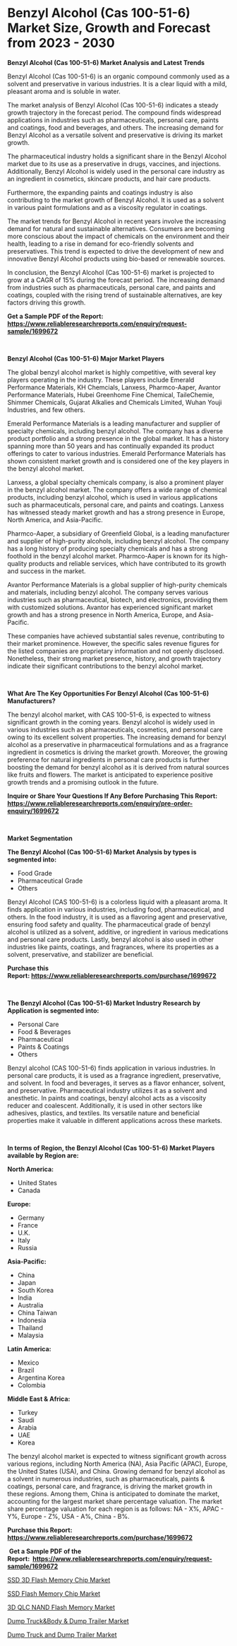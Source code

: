 <p><h1>Benzyl Alcohol (Cas 100-51-6) Market Size, Growth and Forecast from 2023 - 2030</h1></p><p><strong>Benzyl Alcohol (Cas 100-51-6) Market Analysis and Latest Trends</strong></p>
<p><p>Benzyl Alcohol (Cas 100-51-6) is an organic compound commonly used as a solvent and preservative in various industries. It is a clear liquid with a mild, pleasant aroma and is soluble in water.</p><p>The market analysis of Benzyl Alcohol (Cas 100-51-6) indicates a steady growth trajectory in the forecast period. The compound finds widespread applications in industries such as pharmaceuticals, personal care, paints and coatings, food and beverages, and others. The increasing demand for Benzyl Alcohol as a versatile solvent and preservative is driving its market growth.</p><p>The pharmaceutical industry holds a significant share in the Benzyl Alcohol market due to its use as a preservative in drugs, vaccines, and injections. Additionally, Benzyl Alcohol is widely used in the personal care industry as an ingredient in cosmetics, skincare products, and hair care products.</p><p>Furthermore, the expanding paints and coatings industry is also contributing to the market growth of Benzyl Alcohol. It is used as a solvent in various paint formulations and as a viscosity regulator in coatings.</p><p>The market trends for Benzyl Alcohol in recent years involve the increasing demand for natural and sustainable alternatives. Consumers are becoming more conscious about the impact of chemicals on the environment and their health, leading to a rise in demand for eco-friendly solvents and preservatives. This trend is expected to drive the development of new and innovative Benzyl Alcohol products using bio-based or renewable sources.</p><p>In conclusion, the Benzyl Alcohol (Cas 100-51-6) market is projected to grow at a CAGR of 15% during the forecast period. The increasing demand from industries such as pharmaceuticals, personal care, and paints and coatings, coupled with the rising trend of sustainable alternatives, are key factors driving this growth.</p></p>
<p><strong>Get a Sample PDF of the Report:&nbsp; <a href="https://www.reliableresearchreports.com/enquiry/request-sample/1699672">https://www.reliableresearchreports.com/enquiry/request-sample/1699672</a></strong></p>
<p>&nbsp;</p>
<p><strong>Benzyl Alcohol (Cas 100-51-6) Major Market Players</strong></p>
<p><p>The global benzyl alcohol market is highly competitive, with several key players operating in the industry. These players include Emerald Performance Materials, KH Chemcials, Lanxess, Pharmco-Aaper, Avantor Performance Materials, Hubei Greenhome Fine Chemical, TaileChemie, Shimmer Chemicals, Gujarat Alkalies and Chemicals Limited, Wuhan Youji Industries, and few others.</p><p>Emerald Performance Materials is a leading manufacturer and supplier of specialty chemicals, including benzyl alcohol. The company has a diverse product portfolio and a strong presence in the global market. It has a history spanning more than 50 years and has continually expanded its product offerings to cater to various industries. Emerald Performance Materials has shown consistent market growth and is considered one of the key players in the benzyl alcohol market.</p><p>Lanxess, a global specialty chemicals company, is also a prominent player in the benzyl alcohol market. The company offers a wide range of chemical products, including benzyl alcohol, which is used in various applications such as pharmaceuticals, personal care, and paints and coatings. Lanxess has witnessed steady market growth and has a strong presence in Europe, North America, and Asia-Pacific.</p><p>Pharmco-Aaper, a subsidiary of Greenfield Global, is a leading manufacturer and supplier of high-purity alcohols, including benzyl alcohol. The company has a long history of producing specialty chemicals and has a strong foothold in the benzyl alcohol market. Pharmco-Aaper is known for its high-quality products and reliable services, which have contributed to its growth and success in the market.</p><p>Avantor Performance Materials is a global supplier of high-purity chemicals and materials, including benzyl alcohol. The company serves various industries such as pharmaceutical, biotech, and electronics, providing them with customized solutions. Avantor has experienced significant market growth and has a strong presence in North America, Europe, and Asia-Pacific.</p><p>These companies have achieved substantial sales revenue, contributing to their market prominence. However, the specific sales revenue figures for the listed companies are proprietary information and not openly disclosed. Nonetheless, their strong market presence, history, and growth trajectory indicate their significant contributions to the benzyl alcohol market.</p></p>
<p>&nbsp;</p>
<p><strong>What Are The Key Opportunities For Benzyl Alcohol (Cas 100-51-6) Manufacturers?</strong></p>
<p><p>The benzyl alcohol market, with CAS 100-51-6, is expected to witness significant growth in the coming years. Benzyl alcohol is widely used in various industries such as pharmaceuticals, cosmetics, and personal care owing to its excellent solvent properties. The increasing demand for benzyl alcohol as a preservative in pharmaceutical formulations and as a fragrance ingredient in cosmetics is driving the market growth. Moreover, the growing preference for natural ingredients in personal care products is further boosting the demand for benzyl alcohol as it is derived from natural sources like fruits and flowers. The market is anticipated to experience positive growth trends and a promising outlook in the future.</p></p>
<p><strong>Inquire or Share Your Questions If Any Before Purchasing This Report: <a href="https://www.reliableresearchreports.com/enquiry/pre-order-enquiry/1699672">https://www.reliableresearchreports.com/enquiry/pre-order-enquiry/1699672</a></strong></p>
<p>&nbsp;</p>
<p><strong>Market Segmentation</strong></p>
<p><strong>The Benzyl Alcohol (Cas 100-51-6) Market Analysis by types is segmented into:</strong></p>
<p><ul><li>Food Grade</li><li>Pharmaceutical Grade</li><li>Others</li></ul></p>
<p><p>Benzyl Alcohol (CAS 100-51-6) is a colorless liquid with a pleasant aroma. It finds application in various industries, including food, pharmaceutical, and others. In the food industry, it is used as a flavoring agent and preservative, ensuring food safety and quality. The pharmaceutical grade of benzyl alcohol is utilized as a solvent, additive, or ingredient in various medications and personal care products. Lastly, benzyl alcohol is also used in other industries like paints, coatings, and fragrances, where its properties as a solvent, preservative, and stabilizer are beneficial.</p></p>
<p><strong>Purchase this Report:&nbsp;<a href="https://www.reliableresearchreports.com/purchase/1699672">https://www.reliableresearchreports.com/purchase/1699672</a></strong></p>
<p>&nbsp;</p>
<p><strong>The Benzyl Alcohol (Cas 100-51-6) Market Industry Research by Application is segmented into:</strong></p>
<p><ul><li>Personal Care</li><li>Food & Beverages</li><li>Pharmaceutical</li><li>Paints & Coatings</li><li>Others</li></ul></p>
<p><p>Benzyl alcohol (CAS 100-51-6) finds application in various industries. In personal care products, it is used as a fragrance ingredient, preservative, and solvent. In food and beverages, it serves as a flavor enhancer, solvent, and preservative. Pharmaceutical industry utilizes it as a solvent and anesthetic. In paints and coatings, benzyl alcohol acts as a viscosity reducer and coalescent. Additionally, it is used in other sectors like adhesives, plastics, and textiles. Its versatile nature and beneficial properties make it valuable in different applications across these markets.</p></p>
<p>&nbsp;</p>
<p><strong>In terms of Region, the Benzyl Alcohol (Cas 100-51-6) Market Players available by Region are:</strong></p>
<p>
    <p> <strong> North America: </strong>
        <ul>
            <li>United States</li>
            <li>Canada</li>
        </ul>
        </p> 
    <p> <strong> Europe: </strong>
        <ul>
            <li>Germany</li>
            <li>France</li>
            <li>U.K.</li>
            <li>Italy</li>
            <li>Russia</li>
        </ul>
        </p> 
    <p> <strong> Asia-Pacific: </strong>
        <ul>
            <li>China</li>
            <li>Japan</li>
            <li>South Korea</li>
            <li>India</li>
            <li>Australia</li>
            <li>China Taiwan</li>
            <li>Indonesia</li>
            <li>Thailand</li>
            <li>Malaysia</li>
        </ul>
        </p> 
    <p> <strong> Latin America: </strong>
        <ul>
            <li>Mexico</li>
            <li>Brazil</li>
            <li>Argentina Korea</li>
            <li>Colombia</li>
        </ul>
        </p> 
    <p> <strong> Middle East & Africa: </strong>
        <ul>
            <li>Turkey</li>
            <li>Saudi</li>
            <li>Arabia</li>
            <li>UAE</li>
            <li>Korea</li>
        </ul>
    </p>
    </p>
<p><p>The benzyl alcohol market is expected to witness significant growth across various regions, including North America (NA), Asia Pacific (APAC), Europe, the United States (USA), and China. Growing demand for benzyl alcohol as a solvent in numerous industries, such as pharmaceuticals, paints & coatings, personal care, and fragrance, is driving the market growth in these regions. Among them, China is anticipated to dominate the market, accounting for the largest market share percentage valuation. The market share percentage valuation for each region is as follows: NA - X%, APAC - Y%, Europe - Z%, USA - A%, China - B%.</p></p>
<p><strong>Purchase this Report: <a href="https://www.reliableresearchreports.com/purchase/1699672">https://www.reliableresearchreports.com/purchase/1699672</a></strong></p>
<p>&nbsp;<strong>Get a Sample PDF of the Report:&nbsp;&nbsp;<a href="https://www.reliableresearchreports.com/enquiry/request-sample/1699672">https://www.reliableresearchreports.com/enquiry/request-sample/1699672</a></strong></p>
<p><strong></strong></p>
<p><p><a href="https://www.linkedin.com/pulse/ssd-3d-flash-memory-chip-market-size-share-global-analysis-xvlbf/">SSD 3D Flash Memory Chip Market</a></p><p><a href="https://www.linkedin.com/pulse/ssd-flash-memory-chip-market-size-share-global-analysis-pgbxe/">SSD Flash Memory Chip Market</a></p><p><a href="https://www.linkedin.com/pulse/3d-qlc-nand-flash-memory-market-research-report-unlocks-y6ncc/">3D QLC NAND Flash Memory Market</a></p><p><a href="https://medium.com/@earn.only.flood/dump-truck-body-dump-trailer-market-the-key-to-successful-business-strategy-forecast-till-2030-14c6688f4be4">Dump Truck&Body & Dump Trailer Market</a></p><p><a href="https://medium.com/@flee.calm.mark/dump-truck-and-dump-trailer-market-analysis-its-cagr-market-segmentation-and-global-industry-1d67214a0a9d">Dump Truck and Dump Trailer Market</a></p></p>
